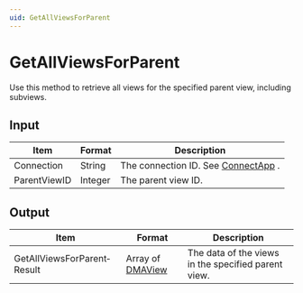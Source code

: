 ```yaml
---
uid: GetAllViewsForParent
---
```


# GetAllViewsForParent

Use this method to retrieve all views for the specified parent view, including subviews.

## Input

| Item         | Format  | Description                                          |
|--------------|---------|------------------------------------------------------|
| Connection   | String  | The connection ID. See [ConnectApp](xref:ConnectApp) . |
| ParentViewID | Integer | The parent view ID.                                  |

## Output

| Item                        | Format                                                  | Description                                         |
|-----------------------------|---------------------------------------------------------|-----------------------------------------------------|
| GetAllViewsForParent­Result | Array of [DMAView](xref:DMAView) | The data of the views in the specified parent view. |


